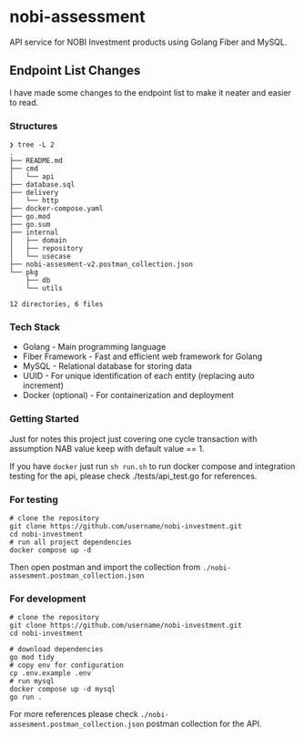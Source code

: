 # nobi-assessment

API service for NOBI Investment products using Golang Fiber and MySQL.

## Endpoint List Changes  

I have made some changes to the endpoint list to make it neater and easier to read.

### Structures

```
❯ tree -L 2
.
├── README.md
├── cmd
│   └── api
├── database.sql
├── delivery
│   └── http
├── docker-compose.yaml
├── go.mod
├── go.sum
├── internal
│   ├── domain
│   ├── repository
│   └── usecase
├── nobi-assesment-v2.postman_collection.json
└── pkg
    ├── db
    └── utils

12 directories, 6 files
```

### Tech Stack

- Golang - Main programming language
- Fiber Framework - Fast and efficient web framework for Golang
- MySQL - Relational database for storing data
- UUID - For unique identification of each entity (replacing auto increment)
- Docker (optional) - For containerization and deployment

### Getting Started

Just for notes this project just covering one cycle transaction with assumption NAB value keep with default value == 1.

If you have `docker` just run `sh run.sh` to run docker compose and integration testing for the api, please check ./tests/api_test.go for references.

### For testing

```shell
# clone the repository
git clone https://github.com/username/nobi-investment.git
cd nobi-investment
# run all project dependencies
docker compose up -d
```

Then open postman and import the collection from `./nobi-assesment.postman_collection.json`

### For development

```shell
# clone the repository
git clone https://github.com/username/nobi-investment.git
cd nobi-investment

# download dependencies
go mod tidy
# copy env for configuration
cp .env.example .env
# run mysql
docker compose up -d mysql
go run .
```

For more references please check `./nobi-assesment.postman_collection.json` postman collection for the API.
